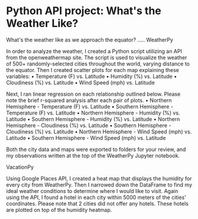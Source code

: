 # Python API project: What's the Weather Like?

What's the weather like as we approach the equator?
.....
WeatherPy

In order to analyze the weather, I created a Python script utilizing an API from the openweathermap site. The script is used to visualize the weather of 500+ randomly-selected cities throughout the world, varying distance to the equator. Then I created scatter plots for each map explaining these variables:
•	Temperature (F) vs. Latitude
•	Humidity (%) vs. Latitude
•	Cloudiness (%) vs. Latitude
•	Wind Speed (mph) vs. Latitude

Next, I ran linear regression on each relationship outlined below. Please note the brief r-squared analysis after each pair of plots. 
•	Northern Hemisphere - Temperature (F) vs. Latitude
•	Southern Hemisphere - Temperature (F) vs. Latitude
•	Northern Hemisphere - Humidity (%) vs. Latitude
•	Southern Hemisphere - Humidity (%) vs. Latitude
•	Northern Hemisphere - Cloudiness (%) vs. Latitude
•	Southern Hemisphere - Cloudiness (%) vs. Latitude
•	Northern Hemisphere - Wind Speed (mph) vs. Latitude
•	Southern Hemisphere - Wind Speed (mph) vs. Latitude

Both the city data and maps were exported to folders for your review, and my observations written at the top of the WeatherPy Jupyter notebook. 

VacationPy

Using Google Places API, I created a heat map that displays the humidity for every city from WeatherPy. Then I narrowed down the DataFrame to find my ideal weather conditions to determine where I would like to visit. Again using the API, I found a hotel in each city within 5000 meters of the cities’ coordinates. Please note that 2 cities did not offer any hotels. These hotels are plotted on top of the humidity heatmap. 


